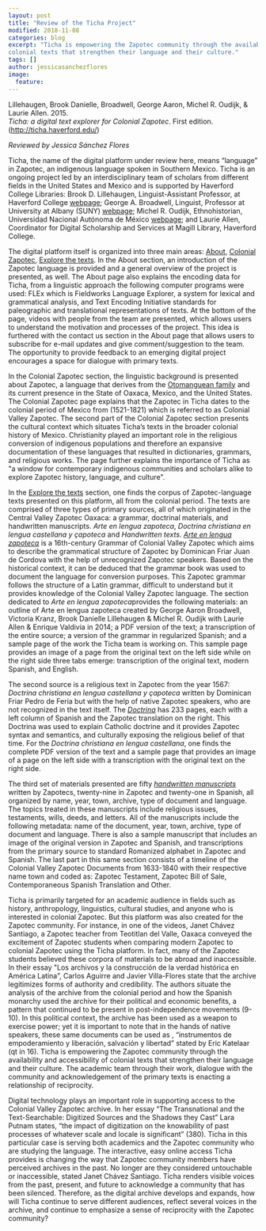 ```yaml
---
layout: post
title: "Review of the Ticha Project"
modified: 2018-11-08
categories: blog
excerpt: "Ticha is empowering the Zapotec community through the availability and accessibility of 
colonial texts that strengthen their language and their culture."
tags: []
author: jessicasanchezflores
image: 
  feature: 
---
```


Lillehaugen, Brook Danielle, Broadwell, George Aaron, Michel R. Oudijk, & Laurie Allen. 2015. 
<br/>*Ticha: a digital text explorer for Colonial Zapotec*. First edition.(http://ticha.haverford.edu/)

*Reviewed by Jessica Sánchez Flores*

Ticha, the name of the digital platform under review here, means “language” in Zapotec, an indigenous language spoken in Southern Mexico. Ticha is an ongoing project led by an interdisciplinary team of scholars from different fields in the United States and Mexico and is supported by Haverford College Libraries: Brook D. Lillehaugen, Linguist-Assistant Professor, at Haverford College [webpage](http://brooklillehaugen.weebly.com/); George A. Broadwell, Linguist, Professor at University at Albany (SUNY) [webpage](https://www.albany.edu/anthro/broadwell.php); Michel R. Oudijk, Ethnohistorian, Universidad Nacional Autónoma de México [webpage](https://mroudyk.weebly.com/index.html); and Laurie Allen, Coordinator for Digital Scholarship and Services at Magill Library, Haverford College.

The digital platform itself is organized into three main areas: [About](https://ticha.haverford.edu/en/about/), [Colonial Zapotec](https://ticha.haverford.edu/en/context/), [Explore the texts](https://ds-omeka.haverford.edu/ticha/en/texts.html). In the About section, an introduction of the Zapotec language is provided and a general overview of the project is presented, as well. The About page also explains the encoding data for Ticha, from a linguistic approach the following computer programs were used: FLEx which is Fieldworks Language Explorer, a system for lexical and grammatical analysis, and Text Encoding Initiative standards for paleographic and translational representations of texts. At the bottom of the page, videos with people from the team are presented, which allows users to understand the motivation and processes of the project. This idea is furthered with the contact us section in the About page that allows users to subscribe for e-mail updates and give comment/suggestion to the team. The opportunity to provide feedback to an emerging digital project encourages a space for dialogue with primary texts. 

In the Colonial Zapotec section, the linguistic background is presented about Zapotec, a language that derives from the [Otomanguean family](https://en.wikipedia.org/wiki/Oto-Manguean_languages) and its current presence in the State of Oaxaca, Mexico, and the United States. The Colonial Zapotec page explains that the Zapotec in Ticha dates to the colonial period of Mexico from (1521-1821) which is referred to as Colonial Valley Zapotec. The second part of the Colonial Zapotec section presents the cultural context which situates Ticha’s texts in the broader colonial history of Mexico. Christianity played an important role in the religious conversion of indigenous populations and therefore an expansive documentation of these languages that resulted in dictionaries, grammars, and religious works. The page further explains the importance of Ticha as "a window for contemporary indigenous communities and scholars alike to explore Zapotec history, language, and culture".  

In the [Explore the texts](https://ds-omeka.haverford.edu/ticha/en/texts.html) section, one finds the corpus of Zapotec-language texts presented on this platform, all from the colonial period. The texts are comprised of three types of primary sources, all of which originated in the Central Valley Zapotec Oaxaca: a grammar, doctrinal materials, and handwritten manuscripts.  *Arte en lengua zapoteca*, *Doctrina christiana en lengua castellana y çapoteca* and *Handwritten texts.* [*Arte en lengua zapoteca*](https://ds-omeka.haverford.edu/ticha/en/arte.html) is a 16th-century Grammar of Colonial Valley Zapotec which aims to describe the grammatical structure of Zapotec by Dominican Friar Juan de Cordova with the help of unrecognized Zapotec speakers. Based on the historical context, it can be deduced that the grammar book was used to document the language for conversion purposes. This Zapotec grammar follows the structure of a Latin grammar, difficult to understand but it provides knowledge of the Colonial Valley Zapotec language. The section dedicated to  *Arte en lengua zapoteca*provides the following materials: an outline of Arte en lengua zapoteca created by George Aaron Broadwell, Victoria Kranz, Brook Danielle Lillehaugen & Michel R. Oudijk with Laurie Allen & Enrique Valdivia in 2014; a PDF version of the text; a transcription of the entire source; a version of the grammar in regularized Spanish; and a sample page of the work the Ticha team is working on. This sample page provides an image of a page from the original text on the left side while on the right side three tabs emerge: transcription of the original text, modern Spanish, and English. 

The second source is a religious text in Zapotec from the year 1567: *Doctrina christiana en lengua castellana y çapoteca* written by Dominican Friar Pedro de Feria but with the help of native Zapotec speakers, who are not recognized in the text itself. The [*Doctrina*](https://ds-omeka.haverford.edu/ticha/en/doctrina.html) has 233 pages, each with a left column of Spanish and the Zapotec translation on the right. This Doctrina was used to explain Catholic doctrine and it provides Zapotec syntax and semantics, and culturally exposing the religious belief of that time. For the *Doctrina christiana en lengua castellana*, one finds the complete PDF version of the text and a sample page that provides an image of a page on the left side with a transcription with the original text on the right side.

The third set of materials presented are fifty [*handwritten manuscripts*](https://ds-omeka.haverford.edu/ticha/en/handwritten.html) written by Zapotecs, twenty-nine in Zapotec and twenty-one in Spanish, all organized by name, year, town, archive, type of document and language. The topics treated in these manuscripts include religious issues, testaments, wills, deeds, and letters. All of the manuscripts include the following metadata: name of the document, year, town, archive, type of document and language. There is also a sample manuscript that includes an image of the original version in Zapotec and Spanish, and transcriptions from the primary source to standard Romanized alphabet in Zapotec and Spanish. The last part in this same section consists of a timeline of the Colonial Valley Zapotec Documents from 1633-1840 with their respective name town and coded as: Zapotec Testament, Zapotec Bill of Sale, Contemporaneous Spanish Translation and Other. 

Ticha is primarily targeted for an academic audience in fields such as history, anthropology, linguistics, cultural studies, and anyone who is interested in colonial Zapotec. But this platform was also created for the Zapotec community. For instance, in one of the videos, Janet Chávez Santiago, a Zapotec teacher from Teotitlan del Valle, Oaxaca conveyed the excitement of Zapotec students when comparing modern Zapotec to colonial Zapotec using the Ticha platform. In fact, many of the Zapotec students believed these corpora of materials to be abroad and inaccessible. In their essay "Los archivos y la construcción de la verdad histórica en América Latina”, Carlos Aguirre and Javier Villa-Flores state that the archive legitimizes forms of authority and credibility. The authors situate the analysis of the archive from the colonial period and how the Spanish monarchy used the archive for their political and economic benefits, a pattern that continued to be present in post-independence movements (9-10). In this political context, the archive has been used as a weapon to exercise power; yet it is important to note that in the hands of native speakers, these same documents can be used as , “instrumentos de empoderamiento y liberación, salvación y libertad” stated by Eric Katelaar (qt in 16). Ticha is empowering the Zapotec community through the availability and accessibility of colonial texts that strengthen their language and their culture. The academic team through their work, dialogue with the community and acknowledgement of the primary texts is enacting a relationship of reciprocity. 

Digital technology plays an important role in supporting access to the Colonial Valley Zapotec archive. In her essay “The Transnational and the Text-Searchable: Digitized Sources and the Shadows they Cast” Lara Putnam states, “the impact of digitization on the knowability of past processes of whatever scale and locale is significant” (380). Ticha in this particular case is serving both academics and the Zapotec community who are studying the language. The interactive, easy online access Ticha provides is changing the way that Zapotec community members have perceived archives in the past. No longer are they considered untouchable or inaccessible, stated Janet Chávez Santiago. Ticha renders visible voices from the past, present, and future to acknowledge a community that has been silenced. Therefore, as the digital archive develops and expands, how will Ticha continue to serve different audiences, reflect several voices in the archive, and continue to emphasize a sense of reciprocity with the Zapotec community?
